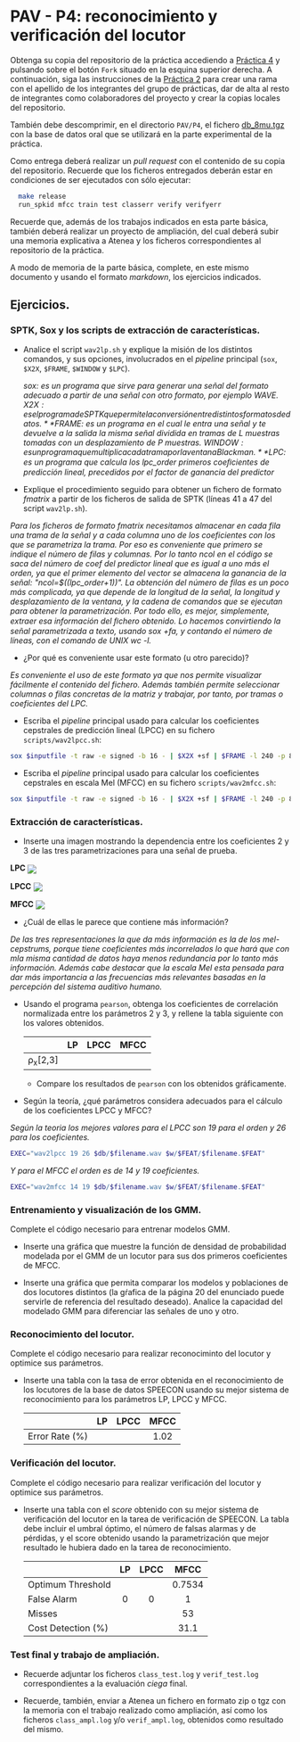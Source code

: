 PAV - P4: reconocimiento y verificación del locutor
===================================================

Obtenga su copia del repositorio de la práctica accediendo a [Práctica 4](https://github.com/albino-pav/P4)
y pulsando sobre el botón `Fork` situado en la esquina superior derecha. A continuación, siga las
instrucciones de la [Práctica 2](https://github.com/albino-pav/P2) para crear una rama con el apellido de
los integrantes del grupo de prácticas, dar de alta al resto de integrantes como colaboradores del proyecto
y crear la copias locales del repositorio.

También debe descomprimir, en el directorio `PAV/P4`, el fichero [db_8mu.tgz](https://atenea.upc.edu/pluginfile.php/3145524/mod_assign/introattachment/0/spk_8mu.tgz?forcedownload=1)
con la base de datos oral que se utilizará en la parte experimental de la práctica.

Como entrega deberá realizar un *pull request* con el contenido de su copia del repositorio. Recuerde
que los ficheros entregados deberán estar en condiciones de ser ejecutados con sólo ejecutar:

~~~~~~~~~~~~~~~~~~~~~~~~~~~~~~~~~~~~~~~~~~~~~~~~~~~~~.sh
  make release
  run_spkid mfcc train test classerr verify verifyerr
~~~~~~~~~~~~~~~~~~~~~~~~~~~~~~~~~~~~~~~~~~~~~~~~~~~~~

Recuerde que, además de los trabajos indicados en esta parte básica, también deberá realizar un proyecto
de ampliación, del cual deberá subir una memoria explicativa a Atenea y los ficheros correspondientes al
repositorio de la práctica.

A modo de memoria de la parte básica, complete, en este mismo documento y usando el formato *markdown*, los
ejercicios indicados.

## Ejercicios.

### SPTK, Sox y los scripts de extracción de características.

- Analice el script `wav2lp.sh` y explique la misión de los distintos comandos, y sus opciones, involucrados
  en el *pipeline* principal (`sox`, `$X2X`, `$FRAME`, `$WINDOW` y `$LPC`).

  *sox: es un programa que sirve para generar una señal del formato adecuado a partir de una señal con otro formato, por ejemplo WAVE.*
  *$X2X: es el programa de SPTK que permite la conversión entre distintos formatos de datos.*
  *$FRAME: es un programa en el cual le entra una señal y te devuelve a la salida la misma señal dividida en tramas de L muestras tomadas con un desplazamiento de P muestras.* 
  *$WINDOW: es un programa que multiplica cada trama por la ventana Blackman.*
  *$LPC: es un programa que calcula los lpc_order primeros coeﬁcientes de predicción lineal, precedidos por el factor de ganancia del predictor*

- Explique el procedimiento seguido para obtener un fichero de formato *fmatrix* a partir de los ficheros
  de salida de SPTK (líneas 41 a 47 del script `wav2lp.sh`).

*Para los ficheros de formato fmatrix necesitamos almacenar en cada fila una trama de la señal y a cada columna uno de los coeficientes con los que se parametriza la trama. Por eso es conveniente que primero se indique el número de filas y columnas. Por lo tanto ncol en el código se saca del número de coef del predictor lineal que es igual a uno más el orden, ya que el primer elemento del vector se almacena la ganancia de la señal: "ncol=$((lpc_order+1))". La obtención del número de filas es un poco más complicada, ya que depende de la longitud de la señal, la longitud y desplazamiento de la ventana, y la cadena de comandos que se ejecutan para obtener la parametrización. Por todo ello, es mejor, simplemente, extraer esa información del ﬁchero obtenido. Lo hacemos convirtiendo la señal parametrizada a texto, usando sox +fa, y contando el número de líneas, con el comando de UNIX wc -l.*

  * ¿Por qué es conveniente usar este formato (u otro parecido)?

  *Es conveniente el uso de este formato ya que nos permite visualizar fácilmente el contenido del fichero. Además también permite seleccionar columnas o filas concretas de la matriz y trabajar, por tanto, por tramas o coeficientes del LPC.*

- Escriba el *pipeline* principal usado para calcular los coeficientes cepstrales de predicción lineal
  (LPCC) en su fichero <code>scripts/wav2lpcc.sh</code>:


~~~~~~~~~~~~~~~~~~~~~~~~~~~~~~~~~~~~~~~~~~~~~~~~~~~~~.sh		
sox $inputfile -t raw -e signed -b 16 - | $X2X +sf | $FRAME -l 240 -p 80 | $WINDOW -l 240 -L 240 | $LPC -l 240 -m $lpc_order | $LPC2C -m $lpc_order -M $nceps > $base.lpcc
~~~~~~~~~~~~~~~~~~~~~~~~~~~~~~~~~~~~~~~~~~~~~~~~~~~~~

- Escriba el *pipeline* principal usado para calcular los coeficientes cepstrales en escala Mel (MFCC) en
  su fichero <code>scripts/wav2mfcc.sh</code>:

~~~~~~~~~~~~~~~~~~~~~~~~~~~~~~~~~~~~~~~~~~~~~~~~~~~~~.sh
sox $inputfile -t raw -e signed -b 16 - | $X2X +sf | $FRAME -l 240 -p 80 |$WINDOW -l 240 -L 240| $MFCC -l 240 -m $mfcc_order -s 8 -n $ncoef  -w 1 > $base.mfcc
~~~~~~~~~~~~~~~~~~~~~~~~~~~~~~~~~~~~~~~~~~~~~~~~~~~~~

### Extracción de características.

- Inserte una imagen mostrando la dependencia entre los coeficientes 2 y 3 de las tres parametrizaciones
  para una señal de prueba.

**LPC**
  <img src ="img/Grafica1.png" witdh="640" align="center">

**LPCC**
  <img src ="img/Grafica2.png" witdh="640" align="center">

**MFCC**
  <img src ="img/Grafica3.png" witdh="640" align="center">
  
  + ¿Cuál de ellas le parece que contiene más información?

*De las tres representaciones la que da más información es la de los mel-cepstrums, porque tiene coeficientes más incorrelados lo que hará que con mla misma cantidad de datos haya menos redundancia por lo tanto más información. Además cabe destacar que la escala Mel esta pensada para dar más importancia a las frecuencias más relevantes basadas en la percepción del sistema auditivo humano.*


- Usando el programa <code>pearson</code>, obtenga los coeficientes de correlación normalizada entre los
  parámetros 2 y 3, y rellene la tabla siguiente con los valores obtenidos.

  |                        | LP   | LPCC | MFCC |
  |------------------------|:----:|:----:|:----:|
  | &rho;<sub>x</sub>[2,3] |      |      |      |
  
  + Compare los resultados de <code>pearson</code> con los obtenidos gráficamente.
  
- Según la teoría, ¿qué parámetros considera adecuados para el cálculo de los coeficientes LPCC y MFCC?

*Según la teoria los mejores valores para el LPCC son 19 para el orden y 26 para los coeficientes.*

~~~~~~~~~~~~~~~~~~~~~~~~~~~~~~~~~~~~~~~~~~~~~~~~~~~~~.sh
EXEC="wav2lpcc 19 26 $db/$filename.wav $w/$FEAT/$filename.$FEAT"
~~~~~~~~~~~~~~~~~~~~~~~~~~~~~~~~~~~~~~~~~~~~~~~~~~~~~

*Y para el MFCC el orden es de 14 y 19 coeficientes.*

~~~~~~~~~~~~~~~~~~~~~~~~~~~~~~~~~~~~~~~~~~~~~~~~~~~~~.sh
EXEC="wav2mfcc 14 19 $db/$filename.wav $w/$FEAT/$filename.$FEAT"
~~~~~~~~~~~~~~~~~~~~~~~~~~~~~~~~~~~~~~~~~~~~~~~~~~~~~

### Entrenamiento y visualización de los GMM.

Complete el código necesario para entrenar modelos GMM.

- Inserte una gráfica que muestre la función de densidad de probabilidad modelada por el GMM de un locutor
  para sus dos primeros coeficientes de MFCC.
  
- Inserte una gráfica que permita comparar los modelos y poblaciones de dos locutores distintos (la gŕafica
  de la página 20 del enunciado puede servirle de referencia del resultado deseado). Analice la capacidad
  del modelado GMM para diferenciar las señales de uno y otro.

### Reconocimiento del locutor.

Complete el código necesario para realizar reconociminto del locutor y optimice sus parámetros.

- Inserte una tabla con la tasa de error obtenida en el reconocimiento de los locutores de la base de datos
  SPEECON usando su mejor sistema de reconocimiento para los parámetros LP, LPCC y MFCC.
  
  |                        | LP   | LPCC | MFCC |
  |------------------------|:----:|:----:|:----:|
  | Error Rate (%)         |      |      | 1.02 |

### Verificación del locutor.

Complete el código necesario para realizar verificación del locutor y optimice sus parámetros.

- Inserte una tabla con el *score* obtenido con su mejor sistema de verificación del locutor en la tarea
  de verificación de SPEECON. La tabla debe incluir el umbral óptimo, el número de falsas alarmas y de
  pérdidas, y el score obtenido usando la parametrización que mejor resultado le hubiera dado en la tarea
  de reconocimiento.
  
  |                        | LP   | LPCC | MFCC |
  |------------------------|:----:|:----:|:----:|
  | Optimum Threshold      |      |      |0.7534|
  | False Alarm            |  0   |  0   |  1   |
  | Misses                 |      |      | 53   |
  | Cost Detection (%)     |      |      | 31.1 |
  
  
 
### Test final y trabajo de ampliación.

- Recuerde adjuntar los ficheros `class_test.log` y `verif_test.log` correspondientes a la evaluación
  *ciega* final.

- Recuerde, también, enviar a Atenea un fichero en formato zip o tgz con la memoria con el trabajo
  realizado como ampliación, así como los ficheros `class_ampl.log` y/o `verif_ampl.log`, obtenidos como
  resultado del mismo.
